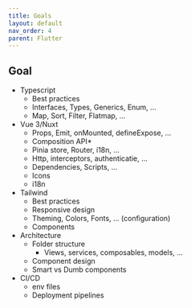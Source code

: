 ```yaml
---
title: Goals
layout: default
nav_order: 4
parent: Flutter
---
```


## Goal
- Typescript
    - Best practices
    - Interfaces, Types, Generics, Enum, ...
    - Map, Sort, Filter, Flatmap, ...
- Vue 3/Nuxt
    - Props, Emit, onMounted, defineExpose, ...
    - Composition API*
    - Pinia store, Router, i18n, ...
    - Http, interceptors, authenticatie, ...
    - Dependencies, Scripts, ...
    - Icons
    - i18n
- Tailwind
    - Best practices
    - Responsive design
    - Theming, Colors, Fonts, ... (configuration)
    - Components
- Architecture
    - Folder structure
        - Views, services, composables, models, ...
    - Component design
    - Smart vs Dumb components
- CI/CD
    - env files
    - Deployment pipelines
